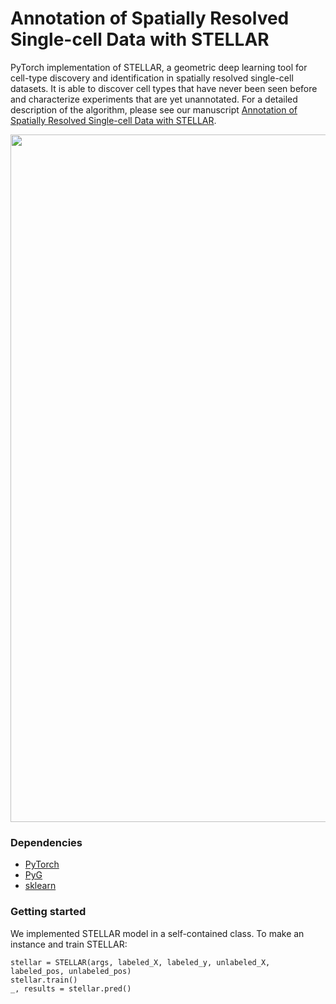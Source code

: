 # Annotation of Spatially Resolved Single-cell Data with STELLAR

PyTorch implementation of STELLAR, a geometric deep learning tool for cell-type discovery and identification in spatially resolved single-cell datasets. It is able to discover cell types that have never been seen before and characterize experiments that are yet unannotated. For a detailed description of the algorithm, please see our manuscript [Annotation of Spatially Resolved Single-cell Data with STELLAR](https://www.biorxiv.org/content/10.1101/2021.11.24.469947v1.full.pdf).

<p align="center">
<img src="https://github.com/snap-stanford/stellar/blob/master/images/STELALR_overview.png" width="1100" align="center">
</p>

### Dependencies
- [PyTorch](https://pytorch.org/)
- [PyG](https://pytorch-geometric.readthedocs.io/en/latest/)
- [sklearn](https://scikit-learn.org/)

### Getting started

We implemented STELLAR model in a self-contained class. To make an instance and train STELLAR:

```
stellar = STELLAR(args, labeled_X, labeled_y, unlabeled_X, labeled_pos, unlabeled_pos)
stellar.train()
_, results = stellar.pred()
```

